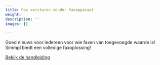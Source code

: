 ```yaml
---
title: Fax versturen zonder faxapparaat
weight: 
description: ''
images: []

---
```

Goed nieuws voor iedereen voor wie faxen van toegevoegde waarde is! Simmpl biedt een volledige faxoplossing!

<a href="http://www.simmpl.nl/downloads/Simmpl_handleiding_faxbox_instellen_ontvangen_versturen.pdf" target="_blank" class="button">Bekijk de handleiding</a>